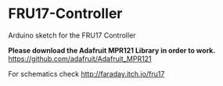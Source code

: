 # FRU17-Controller
Arduino sketch for the FRU17 Controller

**Please download the Adafruit MPR121 Library in order to work.** 
https://github.com/adafruit/Adafruit_MPR121

For schematics check http://faraday.itch.io/fru17
